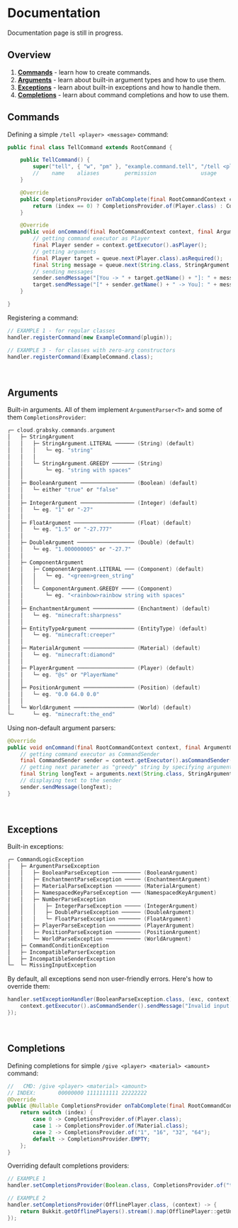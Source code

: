 # Documentation
Documentation page is still in progress.

## Overview
1. **[Commands](#commands)** - learn how to create commands.
2. **[Arguments](#arguments)** - learn about built-in argument types and how to use them.
3. **[Exceptions](#exceptions)** - learn about built-in exceptions and how to handle them.
4. **[Completions](#completions)** - learn about command completions and how to use them.

## Commands
Defining a simple `/tell <player> <message>` command:
```java
public final class TellCommand extends RootCommand {

    public TellCommand() {
        super("tell", { "w", "pm" }, "example.command.tell", "/tell <player> <message>", "Sends private message to specified player.");
        //    name    aliases        permission              usage                       description
    }

    @Override
    public CompletionsProvider onTabComplete(final RootCommandContext context, final int index) throws CommandLogicException {
        return (index == 0) ? CompletionsProvider.of(Player.class) : CompletionsProvider.EMPTY;
    }

    @Override
    public void onCommand(final RootCommandContext context, final ArgumentQueue queue) throws CommandLogicException {
        // getting command executor as Player
        final Player sender = context.getExecutor().asPlayer();
        // getting arguments
        final Player target = queue.next(Player.class).asRequired();
        final String message = queue.next(String.class, StringArgument.GREEDY).asRequired();
        // sending messages
        sender.sendMessage("[You -> " + target.getName() + "]: " + message);
        target.sendMessage("[" + sender.getName() + " -> You]: " + message);
    }

}
```

Registering a command:
```java
// EXAMPLE 1 - for regular classes
handler.registerCommand(new ExampleCommand(plugin));

// EXAMPLE 3 - for classes with zero-arg constructors
handler.registerCommand(ExampleCommand.class);
```
<br />

## Arguments
Built-in arguments. All of them implement `ArgumentParser<T>` and some of them `CompletionsProvider`:
```scala
┌─ cloud.grabsky.commands.argument
│   ├─ StringArgument
│   │   ├─ StringArgument.LITERAL ────── (String) (default)
│   │   │   └─ eg. "string"
│   │   │
│   │   └─ StringArgument.GREEDY ─────── (String)
│   │       └─ eg. "string with spaces"
│   │
│   ├─ BooleanArgument ───────────────── (Boolean) (default)
│   │   └─ either "true" or "false"
│   │
│   ├─ IntegerArgument ───────────────── (Integer) (default)
│   │   └─ eg. "1" or "-27"
│   │
│   ├─ FloatArgument ─────────────────── (Float) (default)
│   │   └─ eg. "1.5" or "-27.777"
│   │
│   ├─ DoubleArgument ────────────────── (Double) (default)
│   │   └─ eg. "1.000000005" or "-27.7"
│   │
│   ├─ ComponentArgument
│   │   ├─ ComponentArgument.LITERAL ─── (Component) (default)
│   │   │   └─ eg. "<green>green_string"
│   │   │
│   │   └─ ComponentArgument.GREEDY ──── (Component)
│   │       └─ eg. "<rainbow>rainbow string with spaces"
│   │
│   ├─ EnchantmentArgument ───────────── (Enchantment) (default)
│   │   └─ eg. "minecraft:sharpness"
│   │
│   ├─ EntityTypeArgument ────────────── (EntityType) (default)
│   │   └─ eg. "minecraft:creeper"
│   │
│   ├─ MaterialArgument ──────────────── (Material) (default)
│   │   └─ eg. "minecraft:diamond"
│   │
│   ├─ PlayerArgument ────────────────── (Player) (default)
│   │   └─ eg. "@s" or "PlayerName"
│   │
│   ├─ PositionArgument ──────────────── (Position) (default)
│   │   └─ eg. "0.0 64.0 0.0"
│   │
│   └─ WorldArgument ─────────────────── (World) (default)
└─      └─ eg. "minecraft:the_end"
```

Using non-default argument parsers:
```java
@Override
public void onCommand(final RootCommandContext context, final ArgumentQueue arguments) {
    // getting command executor as CommandSender
    final CommandSender sender = context.getExecutor().asCommandSender();
    // getting next parameter as "greedy" string by specifying argument parser
    final String longText = arguments.next(String.class, StringArgument.GREEDY).asRequired();
    // displaying text to the sender
    sender.sendMessage(longText);
}
```

<br />

## Exceptions
Built-in exceptions:
```scala
┌─ CommandLogicException
│   ├─ ArgumentParseException
│   │   ├─ BooleanParseException ───────── (BooleanArgument)
│   │   ├─ EnchantmentParseException ───── (EnchantmentArgument)
│   │   ├─ MaterialParseException ──────── (MaterialArgument)
│   │   ├─ NamespacedKeyParseException ─── (NamespacedKeyArgument)
│   │   ├─ NumberParseException
│   │   │   ├─ IntegerParseException ───── (IntegerArgument)
│   │   │   ├─ DoubleParseException ────── (DoubleArgument)
│   │   │   └─ FloatParseException ─────── (FloatArgument)
│   │   ├─ PlayerParseException ────────── (PlayerArgument)
│   │   ├─ PositionParseException ──────── (PositionArgument)
│   │   └─ WorldParseException ─────────── (WorldArugment)
│   ├─ CommandConditionException
│   ├─ IncompatibleParserException
│   ├─ IncompatibleSenderException
└─  └─ MissingInputException
```

By default, all exceptions send non user-friendly errors. Here's how to override them:
```java
handler.setExceptionHandler(BooleanParseException.class, (exc, context) -> {
    context.getExecutor().asCommandSender().sendMessage("Invalid input for boolean argument: " + exc.getInputValue());
});
```

<br />

## Completions
Defining completions for simple `/give <player> <material> <amount>` command:
```java
//   CMD: /give <player> <material> <amount>
// INDEX:       00000000 1111111111 22222222
@Override
public @Nullable CompletionsProvider onTabComplete(final RootCommandContext context, final int index) {
    return switch (index) {
        case 0 -> CompletionsProvider.of(Player.class);
        case 1 -> CompletionsProvider.of(Material.class);
        case 2 -> CompletionsProvider.of("1", "16", "32", "64");
        default -> CompletionsProvider.EMPTY;
    };
}
```

Overriding default completions providers:
```java
// EXAMPLE 1
handler.setCompletionsProvider(Boolean.class, CompletionsProvider.of("true", "false"));

// EXAMPLE 2
handler.setCompletionsProvider(OfflinePlayer.class, (context) -> {
    return Bukkit.getOfflinePlayers().stream().map(OfflinePlayer::getUniqueId).toList();
});
```
